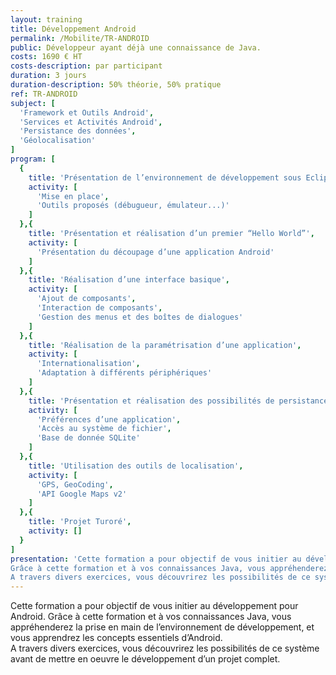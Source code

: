 ```yaml
---
layout: training
title: Développement Android
permalink: /Mobilite/TR-ANDROID
public: Développeur ayant déjà une connaissance de Java.
costs: 1690 € HT
costs-description: par participant
duration: 3 jours
duration-description: 50% théorie, 50% pratique
ref: TR-ANDROID
subject: [
  'Framework et Outils Android',
  'Services et Activités Android',
  'Persistance des données',
  'Géolocalisation'
]
program: [
  {
    title: 'Présentation de l’environnement de développement sous Eclipse',
    activity: [
      'Mise en place',
      'Outils proposés (débugueur, émulateur...)'
    ]
  },{
    title: 'Présentation et réalisation d’un premier “Hello World”',
    activity: [
      'Présentation du découpage d’une application Android'
    ]
  },{
    title: 'Réalisation d’une interface basique',
    activity: [
      'Ajout de composants',
      'Interaction de composants',
      'Gestion des menus et des boîtes de dialogues'
    ]
  },{
    title: 'Réalisation de la paramétrisation d’une application',
    activity: [
      'Internationalisation',
      'Adaptation à différents périphériques'
    ]
  },{
    title: 'Présentation et réalisation des possibilités de persistance de données',
    activity: [
      'Préférences d’une application',
      'Accès au système de fichier',
      'Base de donnée SQLite'
    ]
  },{
    title: 'Utilisation des outils de localisation',
    activity: [
      'GPS, GeoCoding',
      'API Google Maps v2'
    ]
  },{
    title: 'Projet Turoré',
    activity: []
  }
]
presentation: 'Cette formation a pour objectif de vous initier au développement pour Android.
Grâce à cette formation et à vos connaissances Java, vous appréhenderez la prise en main de l’environnement de développement, et vous apprendrez les concepts essentiels d’Android.
A travers divers exercices, vous découvrirez les possibilités de ce système avant de mettre en oeuvre le développement d’un projet complet.'
---
```


Cette formation a pour objectif de vous initier au développement pour Android.
Grâce à cette formation et à vos connaissances Java, vous appréhenderez la prise en main de l’environnement de développement, et vous apprendrez les concepts essentiels d’Android.  
A travers divers exercices, vous découvrirez les possibilités de ce système avant de mettre en oeuvre le développement d’un projet complet.  
